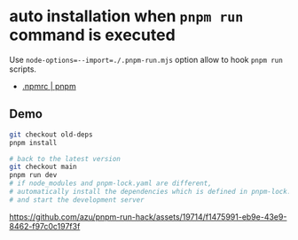 # auto installation when `pnpm run` command is executed

Use `node-options=--import=./.pnpm-run.mjs` option allow to hook `pnpm run` scripts.

- [.npmrc | pnpm](https://pnpm.io/npmrc#node-options)

## Demo

```bash
git checkout old-deps
pnpm install

# back to the latest version
git checkout main
pnpm run dev
# if node_modules and pnpm-lock.yaml are different, 
# automatically install the dependencies which is defined in pnpm-lock.yaml
# and start the development server
```


https://github.com/azu/pnpm-run-hack/assets/19714/f1475991-eb9e-43e9-8462-f97c0c197f3f

